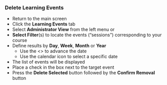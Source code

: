 ### Delete Learning Events
* Return to the main screen
* Click the **Learning Events** tab
* Select **Administrator View** from the left menu or
* **Select Filter**(s) to locate the events (“sessions”) corresponding to your course
* Define results by **Day**, **Week**, **Month** or **Year**
   * Use the <> to advance the date
   * Use the calendar icon to select a specific date
* The list of events will be displayed
* Place a check in the box next to the target event
* Press the **Delete Selected** button followed by the **Confirm Removal** button
